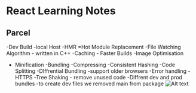 # React Learning Notes 

## Parcel
-Dev Build
-local Host
-HMR =Hot Module Replacement
-File Watching Algorithm - written in C++
-Caching - Faster Builds
-Image Optimisation
- Minification
-Bundling 
-Compressing
-Consistent Hashing
-Code Splitting
-DIffrential Bundling -support older browsers
-Error handling
-HTTPS
-Tree Shaking - remove unused code
-Diffrent dev and prod bundles
    -to create dev files we removed main from package 
    <img title="a title" alt="Alt text" src="F:\Coding sUcks\React\Screenshot 2024-02-28 205017.png">